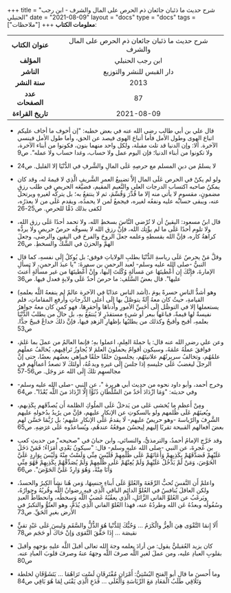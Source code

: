 +++
title = "شرح حديث ما ذئبان جائعان ذم الحرص على المال والشرف - ابن رجب الحنبلي"
date = "2021-08-09"
layout = "docs"
type = "docs"
tags = ["ملاحظات"]
+++
**معلومات الكتاب**:

|               |                    |
| :------------: |   :-----------:   |
|  **عنوان الكتاب**  |    شرح حديث ما ذئبان جائعان ذم الحرص على المال والشرف     |
|     **المؤلف**     |    ابن رجب الحنبلي    |
|     **الناشر**     |  دار القبس للنشر والتوزيع   |
|   **سنة النشر**    | 2013 |
|  **عدد الصفحات**   |    87     |
| **تاريخ القراءة**  |  2021-08-09   |




  - قال علي بن أبي طالب رضي الله عنه في بعض خطبه: "إن أخوف ما أخاف عليكم اتباع الهوى وطول الأمل فأما أتباع الهوى فيصد عن الحق، وأما طول الأمل فينسي الآخرة. ألا: وإن الدنيا قد تلت مقبلة، ولكل واحد منهما بنون، فكونوا من أبناء الآخرة، ولا تكونوا من أبناء الدنيا؛ فإن اليوم عمل ولا حساب، وغدا حساب ولا عمله". ص9

  - لا يسلمُ من دينِ المسلم مع حرصِهِ عَلَى المالِ والشَّرفِ في الدُّنْيَا إلا القليل. ص24

  - ولو لم يكنْ في الحرص عَلَى المال إلاَّ تضييعُ العمرِ الشَّريفِ الَّذِي لا قيمةَ له، وقد كان يمكنُ صاحبه اكتساب الدرجات العلى والنَّعيم المقيم، فضيَّعَه الحريص في طلب رزقٍ مضمونٍ، مقسومٍ لا يأتي منه إلا ما قُدِّرَ وَقُسِّمَ، ثم لا ينتفعُ به؛ بل يتركُه لغيرهِ ويرتحل عنه، ويبقى حسابُه عليه ونفعُه لغيره، فيجمعُ لمن لا يحمدُه، ويقدم عَلَى من لا يعذرُه، لكفى بذلك ذَمًّا للحرصِ. ص25-26

  - قال ابنُ مسعود: اليقينُ أن لا تُرْضي النَّاسَ بسخطِ الله، ولا تحمد أحدًا عَلَى رزق الله، ولا تلوم أحدًا عَلَى ما لم يؤْتِك الله، فإنَّ رزق الله لا يسوقُه حرصُ حريصٍ ولا يردُّه كراهةُ كاره، فإنَّ الله بقسطهِ وعلمه جعلَ الروحَ والفرحَ في اليقين والرضى، وجعلَ الهمَّ والحزنَ في الشَّكِّ والسخطِ. ص26

  - وقلَّ مَنْ يحرصُ عَلَى رياسةِ الدُّنْيَا بطلبِ الولاياتِ فوفق؛ بل يُوكلُ إِلَى نفسهِ، كما قال النبيُّ -صلى الله عليه وسلم- لعبد الرحمنِ بن سمرةَ: "يا عبدَ الرحمنِ، لا تسألِ الإمارةَ، فإِنَّكَ إِن أُعْطيتَهَا عن مَسألةٍ وُكّلتَ إليها، وإنْ أُعْطيتَهَا من غير مسألةٍ أُعنتَ عليها". قال بعضُ السَّلفِ: ما حرصَ أحدٌ عَلَى ولايةٍ فعدل فيها. ص36

  - (أشد الناس عذابًا في الآخرة عالمٌ لم ينفعهُ اللَّه بعلمهِ)، وهو أشدُّ الناسِ حسرةً يومَ القيامةِ، حيثُ كان معهُ آلةٌ يتوصَّلُ بها إِلَى أعلى الدَّرجاتِ وأَرفعِ المقاماتِ، فلم يستعملها إلا في التوصُّل إِلَى أَخَسِّ الأمورِ وأدناهَا وأحقرِهَا، فهو كمن كان معهُ جواهرُ نفيسةٌ لها قيمةٌ، فباعَها ببعر أو شيءٍ مستقذَرٍ لا يُنتفَعُ بهِ، بل حالُ من يطلبُ الدُّنْيَا بعلمهِ، أقبح وأقبحُ وكذلك من يطلبُها بإظهارِ الزهدِ فيها، فإنَّ ذلكَ خداعٌ قبيحٌ جدًّا. ص53

  - وعن علي رضي الله عنه قال: يا حملةَ العِلمِ، اعملوا بهِ؛ فإنما العالمُ من عملَ بما عَلمَ، فوافقَ عملُهُ علمَهُ، وسيكون أقوامٌ يحملونَ العلمَ لا يُجاوزُ تَراقِيهم، يُخالفُ عملَهم علمُهُم، وتخالفُ سريرتُهُم علانيتَهُم، يجلسونَ حلقًا حلقًا فيباهي بعضُهم بعضًا، حتى إنَّ الرجلَ ليغضبُ عَلَى جليسهِ إذا جلسَ إِلَى غيرهِ ويدعُهُ، أَولئكَ لا تصعدُ أعمالُهم في مجالسهِم تلكَ إِلَى الله عز وجَل. ص56-57

  - وخرج أحمد، وأبو داود نحوه من حديث أبي هريرة "، عن النبي -صلى الله عليه وسلم- وفي حديثه: "وَمَا ازْدَادَ أَحَدٌ منَ السَّلْطَانِ دُنُوًّا إِلَّا ازْدَادَ منَ اللَّه بُعْدًا". ص64

  - ومِنْ أَعظمِ ما يُخشى عَلى من يَدخلُ عَلَى الملُوكِ الظلمة أَن يُصدِّقَهم بِكَذِبهم، ويُعينَهُم عَلَى ظُلمهم ولو بالسكوتِ عن الإنكارِ عليهم، فإنَّ من يرُيدُ بدُخولهِ عليهم الشَّرفَ والرّياسةَ -وهو حريصٌ عليهم- لَا يقدمُ عَلَى الإنكارِ عليهم؛ بل رُبَّمَا حَسَّن لهم بعضَ أفعالهم القبيحة تقربًا إليهم لِيحسُنَ موقعُهُ عندهُم، ويُساعدُوه عَلَى غرَضِهِ. ص65

  - وقد خَرَّج الإمامُ أحمدُ، والترمذيُّ، والنسائي، وابن حبانَ في "صحيحه" من حديثِ كعبِ بن عُجرةَ، عن النبي -صلى الله عليه وسلم- قال: "سيكونُ بَعْدِي أُمَرَاءُ؛ فَمَنْ دَخَلَ عَلَيْهِمْ فَصَدَّقَهُمْ بِكَذِبِهِمْ وَأَعَانَهُمْ عَلَى ظُلْمِهِمْ فَلَيْسَ مِنِّي وَلَسْتُ مِنْهُ وَلَيْسَ بِوَارِدٍ عَلَيَّ الحَوْضَ، وَمَنْ لَمْ يَدْخُلْ عَلَيْهِمْ وَلَمْ يُعِنْهُمْ عَلَى ظُلْمِهِمْ وَلَمْ يُصَدِّقْهُمْ بِكَذِبِهِمْ فَهُوَ مِنِّي وَأَنَا مِنْهُ، وَهُوَ وَارِدٌ عَلَيَّ الحَوْضَ". ص66

  - واعلمْ أَن النَّفسَ تُحبُّ الرِّفَعَةَ والعُلوَّ عَلَى أَبناءِ جنسِهَا، وَمن هُنا نشأَ الكِبرُ والحسدُ، ولكن العاقلَ يُنافسُ في العُلوِّ الدائم الباقي الَّذِي فيهِ رضوانُ اللَّه وقُربُهُ وجِوارُهُ، ويَرغَبُ عن العُلوِّ الفاني الزَّائلِ، الَّذِي يعقُبُهُ غَضبُ اللَّه وَسخطُه، وانحطاطُ العبدِ وسُفُولُه وبعدُهُ عَن الله وطردُهُ عنه، فهذا العُلوّ الفاني الَّذِي يُذَمًّ، وهو العتُوُّ والتكبرُ في الأرض بغيرِ الحَقِّ. ص73

  - أَلَا إِنمَا التَّقْوَى هِيَ الْعِزُّ والْكَرَمُ ... وَحُبُّكَ لِلدُّنْيا هُوَ الذُّلُّ والسَّقَم
وَليسَ عَلَى عَبْدٍ تقيٍّ نقيصَة ... إِذَا حَقَّقَ التَّقوَى وَإنْ حَاكَ أَو حَجَم
ص78

  - كان يزيد العُقيليُّ يقول: من أرادَ بعلمه وجهَ الله تعالى أقبلَ اللَّه عليهِ بوَجههِ وأقبلَ بقلوبِ العبادِ عليه، ومن عملَ لغيرِ اللَّه صرفَ اللَّه وجهَهُ عنهُ وصرفَ قلوبَ العبادِ عنه. ص80

  - وما أَحسنَ ما قال أبو الفتح البُسْتِيُّ:
أَمْرَانِ مُفْتَرِقَانِ لَسْت تَرَاهُمَا ... يَتَشَوَّقَانِ لخلطة وَتَلَاقِي
طَلَبُ الْمَعَادِ مَعَ الرِّيَاسَةِ وَالْعُلَى ... فَدَعِ الَّذِي يَفْنَى لِمَا هُوَ بَاقِي
ص84



